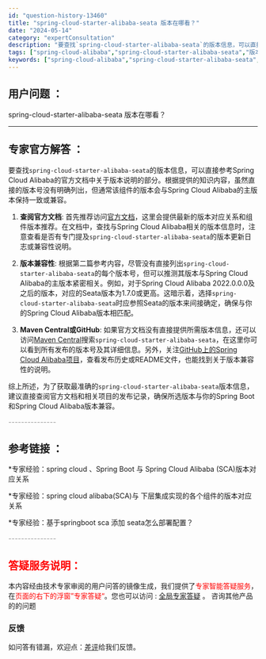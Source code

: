 ```yaml
---
id: "question-history-13460"
title: "spring-cloud-starter-alibaba-seata 版本在哪看？"
date: "2024-05-14"
category: "expertConsultation"
description: "要查找`spring-cloud-starter-alibaba-seata`的版本信息，可以直接参考Spring Cloud Alibaba的官方文档中关于版本说明的部分。根据提供的知识内容，虽然直接的版本号没有明确列出，但通常该组件的版本会与Spring Cloud Alibaba的主版本保持一"
tags: ["spring-cloud-alibaba","spring-cloud-starter-alibaba-seata","版本"]
keywords: ["spring-cloud-alibaba","spring-cloud-starter-alibaba-seata","版本"]
---
```


## 用户问题 ： 
 spring-cloud-starter-alibaba-seata 版本在哪看？  

---------------
## 专家官方解答 ：

要查找`spring-cloud-starter-alibaba-seata`的版本信息，可以直接参考Spring Cloud Alibaba的官方文档中关于版本说明的部分。根据提供的知识内容，虽然直接的版本号没有明确列出，但通常该组件的版本会与Spring Cloud Alibaba的主版本保持一致或兼容。

1. **查阅官方文档**: 首先推荐访问[官方文档](https://sca.aliyun.com/docs/2023/overview/version-explain/)，这里会提供最新的版本对应关系和组件版本推荐。在文档中，查找与Spring Cloud Alibaba相关的版本信息时，注意查看是否有专门提及`spring-cloud-starter-alibaba-seata`的版本更新日志或兼容性说明。

2. **版本兼容性**: 根据第二篇参考内容，尽管没有直接列出`spring-cloud-starter-alibaba-seata`的每个版本号，但可以推测其版本与Spring Cloud Alibaba的主版本紧密相关。例如，对于Spring Cloud Alibaba 2022.0.0.0及之后的版本，对应的Seata版本为1.7.0或更高。这暗示着，选择`spring-cloud-starter-alibaba-seata`时应参照Seata的版本来间接确定，确保与你的Spring Cloud Alibaba版本相匹配。

3. **Maven Central或GitHub**: 如果官方文档没有直接提供所需版本信息，还可以访问[Maven Central](https://search.maven.org/)搜索`spring-cloud-starter-alibaba-seata`，在这里你可以看到所有发布的版本号及其详细信息。另外，关注[GitHub上的Spring Cloud Alibaba项目](https://github.com/alibaba/spring-cloud-alibaba)，查看发布历史或README文件，也能找到关于版本兼容性的说明。

综上所述，为了获取最准确的`spring-cloud-starter-alibaba-seata`版本信息，建议直接查阅官方文档和相关项目的发布记录，确保所选版本与你的Spring Boot和Spring Cloud Alibaba版本兼容。


<font color="#949494">---------------</font> 


## 参考链接 ：

*专家经验：spring cloud 、Spring Boot 与 Spring Cloud Alibaba (SCA)版本对应关系 
 
 *专家经验：spring cloud alibaba(SCA)与 下层集成实现的各个组件的版本对应关系 
 
 *专家经验：基于springboot sca 添加 seata怎么部署配置？ 


 <font color="#949494">---------------</font> 
 


## <font color="#FF0000">答疑服务说明：</font> 

本内容经由技术专家审阅的用户问答的镜像生成，我们提供了<font color="#FF0000">专家智能答疑服务</font>，在<font color="#FF0000">页面的右下的浮窗”专家答疑“</font>。您也可以访问 : [全局专家答疑](https://answer.opensource.alibaba.com/docs/intro) 。 咨询其他产品的的问题

### 反馈
如问答有错漏，欢迎点：[差评](https://ai.nacos.io/user/feedbackByEnhancerGradePOJOID?enhancerGradePOJOId=13467)给我们反馈。
